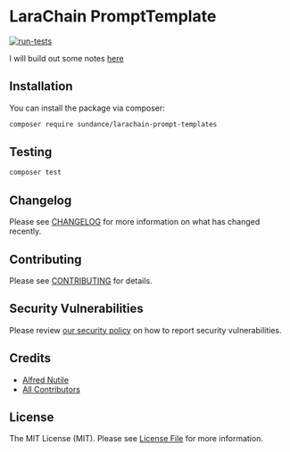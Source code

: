 # LaraChain PromptTemplate

[![run-tests](https://github.com/alnutile/larachain-prompt-templates/actions/workflows/run-tests.yml/badge.svg)](https://github.com/alnutile/larachain-prompt-templates/actions/workflows/run-tests.yml)


I will build out some notes [here](https://alfrednutile.notion.site/Prompts-8926577153774a3bbe5eea22aaf2ca31)

## Installation

You can install the package via composer:

```bash
composer require sundance/larachain-prompt-templates
```

## Testing

```bash
composer test
```

## Changelog

Please see [CHANGELOG](CHANGELOG.md) for more information on what has changed recently.

## Contributing

Please see [CONTRIBUTING](CONTRIBUTING.md) for details.

## Security Vulnerabilities

Please review [our security policy](../../security/policy) on how to report security vulnerabilities.

## Credits

- [Alfred Nutile](https://github.com/alnutile)
- [All Contributors](../../contributors)

## License

The MIT License (MIT). Please see [License File](LICENSE.md) for more information.

